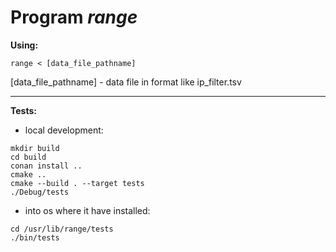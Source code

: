 # Program *range*

**Using:**

`range < [data_file_pathname]`

[data_file_pathname] - data file in format like ip_filter.tsv

-------------------------
**Tests:**

 - local development:
```
mkdir build
cd build
conan install ..
cmake ..
cmake --build . --target tests
./Debug/tests
```

 - into os where it have installed:
```
cd /usr/lib/range/tests
./bin/tests
```